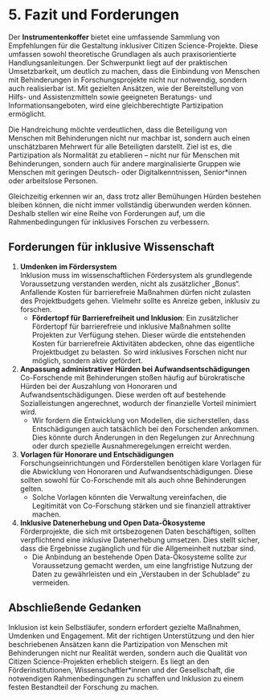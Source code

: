 # 5. Fazit und Forderungen 

Der **Instrumentenkoffer** bietet eine umfassende Sammlung von Empfehlungen für die Gestaltung inklusiver Citizen Science-Projekte. Diese umfassen sowohl theoretische Grundlagen als auch praxisorientierte Handlungsanleitungen. Der Schwerpunkt liegt auf der praktischen Umsetzbarkeit, um deutlich zu machen, dass die Einbindung von Menschen mit Behinderungen in Forschungsprojekte nicht nur notwendig, sondern auch realisierbar ist. Mit gezielten Ansätzen, wie der Bereitstellung von Hilfs- und Assistenzmitteln sowie geeigneten Beratungs- und Informationsangeboten, wird eine gleichberechtigte Partizipation ermöglicht.

Die Handreichung möchte verdeutlichen, dass die Beteiligung von Menschen mit Behinderungen nicht nur machbar ist, sondern auch einen unschätzbaren Mehrwert für alle Beteiligten darstellt. Ziel ist es, die Partizipation als Normalität zu etablieren – nicht nur für Menschen mit Behinderungen, sondern auch für andere marginalisierte Gruppen wie Menschen mit geringen Deutsch- oder Digitalkenntnissen, Senior\*innen oder arbeitslose Personen.

Gleichzeitig erkennen wir an, dass trotz aller Bemühungen Hürden bestehen bleiben können, die nicht immer vollständig überwunden werden können. Deshalb stellen wir eine Reihe von Forderungen auf, um die Rahmenbedingungen für inklusives Forschen zu verbessern.

## Forderungen für inklusive Wissenschaft

1. **Umdenken im Fördersystem**  
   Inklusion muss im wissenschaftlichen Fördersystem als grundlegende Voraussetzung verstanden werden, nicht als zusätzlicher „Bonus“. Anfallende Kosten für barrierefreie Maßnahmen dürfen nicht zulasten des Projektbudgets gehen. Vielmehr sollte es Anreize geben, inklusiv zu forschen.  
   * **Fördertopf für Barrierefreiheit und Inklusion**: Ein zusätzlicher Fördertopf für barrierefreie und inklusive Maßnahmen sollte Projekten zur Verfügung stehen. Dieser würde die entstehenden Kosten für barrierefreie Aktivitäten abdecken, ohne das eigentliche Projektbudget zu belasten. So wird inklusives Forschen nicht nur möglich, sondern aktiv gefördert.  
2. **Anpassung administrativer Hürden bei Aufwandsentschädigungen**  
   Co-Forschende mit Behinderungen stoßen häufig auf bürokratische Hürden bei der Auszahlung von Honoraren und Aufwandsentschädigungen. Diese werden oft auf bestehende Sozialleistungen angerechnet, wodurch der finanzielle Vorteil minimiert wird.  
   * Wir fordern die Entwicklung von Modellen, die sicherstellen, dass Entschädigungen auch tatsächlich bei den Forschenden ankommen. Dies könnte durch Änderungen in den Regelungen zur Anrechnung oder durch spezielle Ausnahmeregelungen erreicht werden.  
3. **Vorlagen für Honorare und Entschädigungen**  
   Forschungseinrichtungen und Förderstellen benötigen klare Vorlagen für die Abwicklung von Honoraren und Aufwandsentschädigungen. Diese sollten sowohl für Co-Forschende mit als auch ohne Behinderungen gelten.  
   * Solche Vorlagen könnten die Verwaltung vereinfachen, die Legitimität von Co-Forschung stärken und sie finanziell attraktiver machen.  
4. **Inklusive Datenerhebung und Open Data-Ökosysteme**  
   Förderprojekte, die sich mit ortsbezogenen Daten beschäftigen, sollten verpflichtend eine inklusive Datenerhebung umsetzen. Dies stellt sicher, dass die Ergebnisse zugänglich und für die Allgemeinheit nutzbar sind.  
   * Die Anbindung an bestehende Open Data-Ökosysteme sollte zur Voraussetzung gemacht werden, um eine langfristige Nutzung der Daten zu gewährleisten und ein „Verstauben in der Schublade“ zu vermeiden.

## Abschließende Gedanken

Inklusion ist kein Selbstläufer, sondern erfordert gezielte Maßnahmen, Umdenken und Engagement. Mit der richtigen Unterstützung und den hier beschriebenen Ansätzen kann die Partizipation von Menschen mit Behinderungen nicht nur Realität werden, sondern auch die Qualität von Citizen Science-Projekten erheblich steigern. Es liegt an den Förderinstitutionen, Wissenschaftler\*innen und der Gesellschaft, die notwendigen Rahmenbedingungen zu schaffen und Inklusion zu einem festen Bestandteil der Forschung zu machen.
